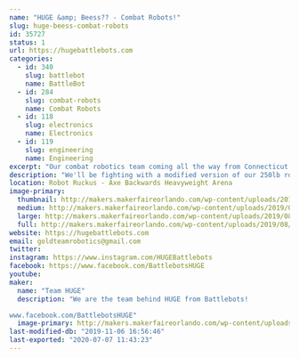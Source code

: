 ```yaml
---
name: "HUGE &amp; Beess?? - Combat Robots!"
slug: huge-beess-combat-robots
id: 35727
status: 1
url: https://hugebattlebots.com
categories:
  - id: 340
    slug: battlebot
    name: BattleBot
  - id: 284
    slug: combat-robots
    name: Combat Robots
  - id: 118
    slug: electronics
    name: Electronics
  - id: 119
    slug: engineering
    name: Engineering
excerpt: "Our combat robotics team coming all the way from Connecticut to Orlando, to fight!"
description: "We'll be fighting with a modified version of our 250lb robot from Discovery's Battlebots, as well as a 30lb sportsman-class robot known as Beeess?? We will be with the robot combat competition, and likely will not have anything specifically for display. But if you find us, we might have stickers!"
location: Robot Ruckus - Axe Backwards Heavyweight Arena
image-primary:
  thumbnail: http://makers.makerfaireorlando.com/wp-content/uploads/2019/08/1huge_team2019-1-150x150.jpg
  medium: http://makers.makerfaireorlando.com/wp-content/uploads/2019/08/1huge_team2019-1-300x245.jpg
  large: http://makers.makerfaireorlando.com/wp-content/uploads/2019/08/1huge_team2019-1-1024x835.jpg
  full: http://makers.makerfaireorlando.com/wp-content/uploads/2019/08/1huge_team2019-1.jpg
website: https://hugebattlebots.com
email: goldteamrobotics@gmail.com
twitter: 
instagram: https://www.instagram.com/HUGEBattlebots
facebook: https://www.facebook.com/BattlebotsHUGE
youtube: 
maker:
  name: "Team HUGE"
  description: "We are the team behind HUGE from Battlebots!

www.facebook.com/BattlebotsHUGE"
  image-primary: http://makers.makerfaireorlando.com/wp-content/uploads/2019/08/1huge_team2019-1024x835.jpg
last-modified-db: "2019-11-06 16:56:46"
last-exported: "2020-07-07 11:43:23"
---
```

